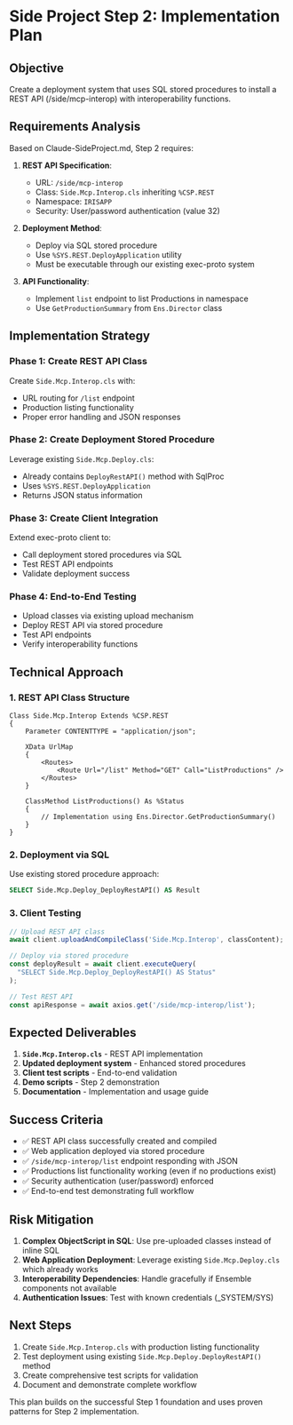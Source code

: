 # Side Project Step 2: Implementation Plan

## Objective
Create a deployment system that uses SQL stored procedures to install a REST API (/side/mcp-interop) with interoperability functions.

## Requirements Analysis

Based on Claude-SideProject.md, Step 2 requires:

1. **REST API Specification**:
   - URL: `/side/mcp-interop`
   - Class: `Side.Mcp.Interop.cls` inheriting `%CSP.REST`
   - Namespace: `IRISAPP`
   - Security: User/password authentication (value 32)

2. **Deployment Method**:
   - Deploy via SQL stored procedure
   - Use `%SYS.REST.DeployApplication` utility
   - Must be executable through our existing exec-proto system

3. **API Functionality**:
   - Implement `list` endpoint to list Productions in namespace
   - Use `GetProductionSummary` from `Ens.Director` class

## Implementation Strategy

### Phase 1: Create REST API Class
Create `Side.Mcp.Interop.cls` with:
- URL routing for `/list` endpoint
- Production listing functionality
- Proper error handling and JSON responses

### Phase 2: Create Deployment Stored Procedure
Leverage existing `Side.Mcp.Deploy.cls`:
- Already contains `DeployRestAPI()` method with SqlProc
- Uses `%SYS.REST.DeployApplication`
- Returns JSON status information

### Phase 3: Create Client Integration
Extend exec-proto client to:
- Call deployment stored procedures via SQL
- Test REST API endpoints
- Validate deployment success

### Phase 4: End-to-End Testing
- Upload classes via existing upload mechanism
- Deploy REST API via stored procedure
- Test API endpoints
- Verify interoperability functions

## Technical Approach

### 1. REST API Class Structure
```objectscript
Class Side.Mcp.Interop Extends %CSP.REST
{
    Parameter CONTENTTYPE = "application/json";
    
    XData UrlMap
    {
        <Routes>
            <Route Url="/list" Method="GET" Call="ListProductions" />
        </Routes>
    }
    
    ClassMethod ListProductions() As %Status
    {
        // Implementation using Ens.Director.GetProductionSummary()
    }
}
```

### 2. Deployment via SQL
Use existing stored procedure approach:
```sql
SELECT Side.Mcp.Deploy_DeployRestAPI() AS Result
```

### 3. Client Testing
```typescript
// Upload REST API class
await client.uploadAndCompileClass('Side.Mcp.Interop', classContent);

// Deploy via stored procedure  
const deployResult = await client.executeQuery(
  "SELECT Side.Mcp.Deploy_DeployRestAPI() AS Status"
);

// Test REST API
const apiResponse = await axios.get('/side/mcp-interop/list');
```

## Expected Deliverables

1. **`Side.Mcp.Interop.cls`** - REST API implementation
2. **Updated deployment system** - Enhanced stored procedures
3. **Client test scripts** - End-to-end validation
4. **Demo scripts** - Step 2 demonstration
5. **Documentation** - Implementation and usage guide

## Success Criteria

- ✅ REST API class successfully created and compiled
- ✅ Web application deployed via stored procedure  
- ✅ `/side/mcp-interop/list` endpoint responding with JSON
- ✅ Productions list functionality working (even if no productions exist)
- ✅ Security authentication (user/password) enforced
- ✅ End-to-end test demonstrating full workflow

## Risk Mitigation

1. **Complex ObjectScript in SQL**: Use pre-uploaded classes instead of inline SQL
2. **Web Application Deployment**: Leverage existing `Side.Mcp.Deploy.cls` which already works
3. **Interoperability Dependencies**: Handle gracefully if Ensemble components not available
4. **Authentication Issues**: Test with known credentials (_SYSTEM/SYS)

## Next Steps

1. Create `Side.Mcp.Interop.cls` with production listing functionality
2. Test deployment using existing `Side.Mcp.Deploy.DeployRestAPI()` method
3. Create comprehensive test scripts for validation
4. Document and demonstrate complete workflow

This plan builds on the successful Step 1 foundation and uses proven patterns for Step 2 implementation.